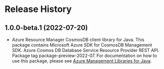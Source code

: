 # Release History

## 1.0.0-beta.1 (2022-07-20)

- Azure Resource Manager CosmosDB client library for Java. This package contains Microsoft Azure SDK for CosmosDB Management SDK. Azure Cosmos DB Database Service Resource Provider REST API. Package tag package-preview-2022-07. For documentation on how to use this package, please see [Azure Management Libraries for Java](https://aka.ms/azsdk/java/mgmt).
